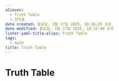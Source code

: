 ```yaml
---
aliases:
  - Truth Table
  - 진리표
date created: 월요일, 3월 17일 2025, 10:36:25 오후
date modified: 월요일, 3월 17일 2025, 10:37:40 오후
linter-yaml-title-alias: Truth Table
tags:
  - math
title: Truth Table
---
```


# Truth Table
